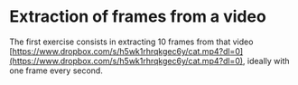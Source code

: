 # Extraction of frames from a video

The first exercise consists in extracting 10 frames from that video [https://www.dropbox.com/s/h5wk1rhrqkgec6y/cat.mp4?dl=0](https://www.dropbox.com/s/h5wk1rhrqkgec6y/cat.mp4?dl=0), ideally with one frame every second.
